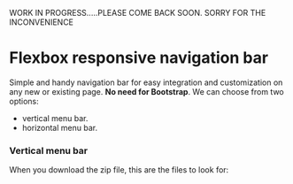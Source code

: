 WORK IN PROGRESS.....PLEASE COME BACK SOON.
SORRY FOR THE INCONVENIENCE

# Flexbox responsive navigation bar

Simple and handy navigation bar for easy integration and customization on any new or existing page. **No need for Bootstrap**. We can choose from two options:

- vertical menu bar.
- horizontal menu bar.

### Vertical menu bar

When you download the zip file, this are the files to look for:


